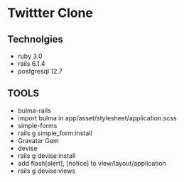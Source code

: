 # Twittter Clone 

## Technolgies 
 * ruby 3.0 
 * rails 6.1.4 
 * postgresql 12.7 

## TOOLS 
 * bulma-rails  
  * import bulma in app/asset/stylesheet/application.scss
 * simple-forms 
  * rails g simple_form:install 
 * Gravatar Gem 
 * devise 
  * rails g devise:install 
  * add flash[alert], [notice] to view/layout/application 
  * rails g devise:views 
